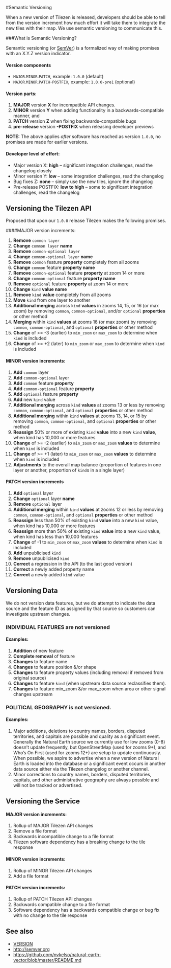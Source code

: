 #Semantic Versioning

When a new version of Tilezen is released, developers should be able to tell from the version increment how much effort it will take them to integrate the new tiles with their map. We use semantic versioning to communicate this.

###What is Semantic Versioning?

Semantic versioning (or [SemVer](http://semver.org/)) is a formalized way of making promises with an X.Y.Z version indicator.

#### Version components

- `MAJOR`.`MINOR`.`PATCH`, example: `1.0.0` (default)
- `MAJOR`.`MINOR`.`PATCH`-`POSTFIX`, example: `1.0.0-pre1` (optional)

#### Version parts:

1. **MAJOR** version **X** for incompatible API changes.
2. **MINOR** version **Y** when adding functionality in a backwards-compatible manner, and
3. **PATCH** version **Z** when fixing backwards-compatible bugs
4. **pre-release** version **-POSTFIX** when releasing developer previews

**NOTE:** The above applies _after_ software has reached as version `1.0.0`, no promises are made for earlier versions.

#### Developer level of effort:

- Major version X: **high** – significant integration challenges, read the changelog closely
- Minor version Y: **low** – some integration challenges, read the changelog
- Bug fixes Z: **none** – simply use the new tiles, ignore the changelog
- Pre-release POSTFIX: **low to high** – some to significant integration challenges, read the changelog

## Versioning the Tilezen API

Proposed that upon our `1.0.0` release Tilezen makes the following promises.

####MAJOR version increments:

1. **Remove** `common layer`
1. **Change** `common layer` **name**
1. **Remove** `common-optional layer`
1. **Change** `common-optional layer` **name**
1. **Remove** `common` feature **property** completely from all zooms
1. **Change** `common` feature **property name**
1. **Remove** `common-optional` feature **property** at zoom 14 or more
1. **Change** `common-optional` feature **property name**
1. **Remove** `optional` feature **property** at zoom 14 or more
1. **Change** `kind` **value name**
1. **Remove** `kind` **value** completely from all zooms
1. **Move** `kind` from one layer to another
1. **Additional merging** across `kind` **values** in zooms 14, 15, or 16 (or max zoom) by removing `common`, `common-optional`, and/or `optional` **properties** or other method
1. **Merging** within `kind` **values** at zooms 16 (or max zoom) by removing `common`, `common-optional`, and `optional` **properties** or other method
1. **Change** of >= -3 (earlier) to `min_zoom` or `max_zoom` to determine when `kind` is included
1. **Change** of >= +2 (later) to `min_zoom` or `max_zoom` to determine when `kind` is included

#### MINOR version increments:

1. **Add** `common` layer
1. **Add** `common-optional` layer
1. **Add** `common` feature **property**
1. **Add** `common-optional` feature **property**
1. **Add** `optional` feature **property**
1. **Add** new `kind` value
1. **Additional merging** across `kind` **values** at zooms 13 or less by removing `common`, `common-optional`, and `optional` **properties** or other method
1. **Additional merging** within `kind` **values** at zooms 13, 14, or 15 by removing `common`, `common-optional`, and `optional` **properties** or other method
1. **Reassign** 50% or more of existing `kind` **value** into a new `kind` **value**, when kind has 10,000 or more features
1. **Change** of >= -2 (earlier) to `min_zoom` or `max_zoom` **values** to determine when `kind` is included
1. **Change** of >= +1 (later) to `min_zoom` or `max_zoom` **values** to determine when `kind` is included
1. **Adjustments** to the overall map balance (proportion of features in one layer or another, proportion of `kind`s in a single layer)

#### PATCH version increments

1. **Add** `optional` layer
1. **Change** `optional` layer **name**
1. **Remove** `optional` layer
1. **Additional merging** within `kind` **values** at zooms 12 or less by removing `common`, `common-optional`, and `optional` **properties** or other method
1. **Reassign** less than 50% of existing `kind` **value** into a new `kind` value, when kind has 10,000 or more features
1. **Reassign** more than 50% of existing `kind` **value** into a new `kind` value, when kind has less than 10,000 features
1. **Change** of -1 to `min_zoom` or `max_zoom` **values** to determine when `kind` is included
1. **Add** unpublicised `kind`
1. **Remove** unpublicised `kind`
1. **Correct** a regression in the API (to the last good version)
1. **Correct** a newly added property name
1. **Correct** a newly added `kind` value

## Versioning Data

We do not version data features, but we do attempt to indicate the data source and the feature ID as assigned by that source so customers can investigate upstream changes.

### INDIVIDUAL FEATURES are not versioned

#### Examples:

1. **Addition** of new feature
1. **Complete removal** of feature
1. **Changes** to feature name
1. **Changes** to feature position &/or shape
1. **Changes** to feature property values (including removal if removed from original source)
1. **Changes** to feature `kind` (when upstream data source reclassifies them).
1. **Changes** to feature min_zoom &/or max_zoom when area or other signal changes upstream

### POLITICAL GEOGRAPHY is not versioned.

#### Examples:

1. Major additions, deletions to country names, borders, disputed territories, and capitals are possible and quality as a significant event. Generally the Natural Earth source we currently use for low zooms (0-8) doesn’t update frequently, but OpenStreetMap (used for zooms 9+), and Who’s On First (used for zooms 12+) are setup to update continuously. When possible, we aspire to advertise when a new version of Natural Earth is loaded into the database or a significant event occurs in another data source either via the Tilezen changelog or another channel.
1. Minor corrections to country names, borders, disputed territories, capitals, and other administrative geography are always possible and will not be tracked or advertised.

## Versioning the Service

#### MAJOR version increments:

1. Rollup of MAJOR Tilezen API changes
1. Remove a file format
1. Backwards incompatible change to a file format
1. Tilezen software dependency has a breaking change to the tile response

#### MINOR version increments:

1. Rollup of MINOR Tilezen API changes
1. Add a file format

#### PATCH version increments:

1. Rollup of PATCH Tilezen API changes
1. Backwards compatible change to a file format
1. Software dependency has a backwards compatible change or bug fix with no change to the tile response

## See also

- [VERSION](VERSION)
- http://semver.org
- https://github.com/nvkelso/natural-earth-vector/blob/master/README.md